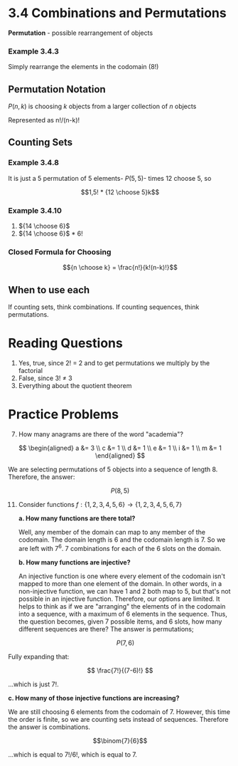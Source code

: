 # 3.4 Combinations and Permutations

**Permutation** - possible rearrangement of objects

### Example 3.4.3

Simply rearrange the elements in the codomain (8!)

## Permutation Notation

$P(n,k)$ is choosing $k$ objects from a larger collection of $n$ objects

Represented as n!/(n-k)!

## Counting Sets

### Example 3.4.8

It is just a 5 permutation of 5 elements- $P(5,5)$- times 12 choose 5, so

$$1,5! * {12 \choose 5}k$$

### Example 3.4.10

1. ${14 \choose 6}$
2. ${14 \choose 6}$ * 6!

### Closed Formula for Choosing

$${n \choose k} = \frac{n!}{k!(n-k)!}$$

## When to use each

If counting sets, think combinations. If counting sequences, think permutations.

# Reading Questions

1. Yes, true, since 2! = 2 and to get permutations we multiply by the factorial
2. False, since 3! ≠ 3
3. Everything about the quotient theorem

# Practice Problems

7. How many anagrams are there of the word "academia"?

$$ \begin{aligned}
a &= 3 \\
c &= 1 \\
d &= 1 \\
e &= 1 \\
i &= 1 \\
m &= 1
\end{aligned} $$

We are selecting permutations of 5 objects into a sequence of length 8. Therefore, the answer:

$$P(8,5)$$

11. Consider functions $f : \left\lbrace1,2,3,4,5,6\right\rbrace \longrightarrow \left\lbrace1,2,3,4,5,6,7\right\rbrace$

    **a. How many functions are there total?**

    Well, any member of the domain can map to any member of the codomain. The domain length is 6 and the codomain length is 7. So we are left with $7^6$. 7 combinations for each of the 6 slots on the domain.

    **b. How many functions are injective?**

    An injective function is one where every element of the codomain isn't mapped to more than one element of the domain. In other words, in a non-injective function, we can have 1 and 2 both map to 5, but that's not possible in an injective function. Therefore, our options are limited. It helps to think as if we are "arranging" the elements of in the codomain into a sequence, with a maximum of 6 elements in the sequence. Thus, the question becomes, given 7 possible items, and 6 slots, how many different sequences are there? The answer is permutations;

    $$P(7,6)$$

Fully expanding that:

$$ \frac{7!}{(7-6)!} $$

...which is just 7!.

 **c. How many of those injective functions are increasing?**

 We are still choosing 6 elements from the codomain of 7. However, this time the order is finite, so we are counting sets instead of sequences. Therefore the answer is combinations.

$$\binom{7}{6}$$

...which is equal to $7!/6!$, which is equal to $7$.


